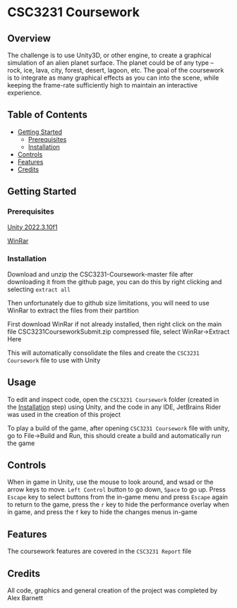 # CSC3231 Coursework

## Overview

The challenge is to use Unity3D, or other engine, to create a graphical simulation of an alien planet surface.  The planet could be of any type – rock, ice, lava, city, forest, desert, lagoon, etc. 
The goal of the coursework is to integrate as many graphical effects as you can into the scene, while keeping the frame-rate sufficiently high to maintain an interactive experience.

## Table of Contents

- [Getting Started](#Getting-started)
    - [Prerequisites](#Prerequisites)
    - [Installation](#Installation)
- [Controls](#Controls)
- [Features](#Features)
- [Credits](#Credits)

## Getting Started


### Prerequisites

[Unity 2022.3.10f1](https://unity.com/releases/editor/whats-new/2022.3.10)

[WinRar](https://www.win-rar.com/download.html?&L=0)

### Installation

Download and unzip the CSC3231-Coursework-master file after downloading it from the github page, you can do this by right clicking and selecting ```extract all```

Then unfortunately due to github size limitations, you will need to use WinRar to extract the files from their partition

First download WinRar if not already installed, then right click on the main file CSC3231CourseworkSubmit.zip compressed file, select WinRar->Extract Here

This will automatically consolidate the files and create the ```CSC3231 Coursework``` file to use with Unity

## Usage

To edit and inspect code, open the ```CSC3231 Coursework``` folder (created in the [Installation](#Installation) step) using Unity, and the code in any IDE, JetBrains Rider was used in the creation of this project

To play a build of the game, after opening ```CSC3231 Coursework``` file with unity, go to File->Build and Run, this should create a build and automatically run the game

## Controls

When in game in Unity, use the mouse to look around, and wsad or the arrow keys to move. ```Left Control``` button to go down, ```Space``` to go up.
Press ```Escape``` key to select buttons from the in-game menu and press ```Escape``` again to return to the game, press the ```r``` key to hide the performance overlay when in game, and press the ```f``` key to hide the changes menus in-game

## Features

The coursework features are covered in the ```CSC3231 Report``` file




## Credits

All code, graphics and general creation of the project was completed by Alex Barnett
